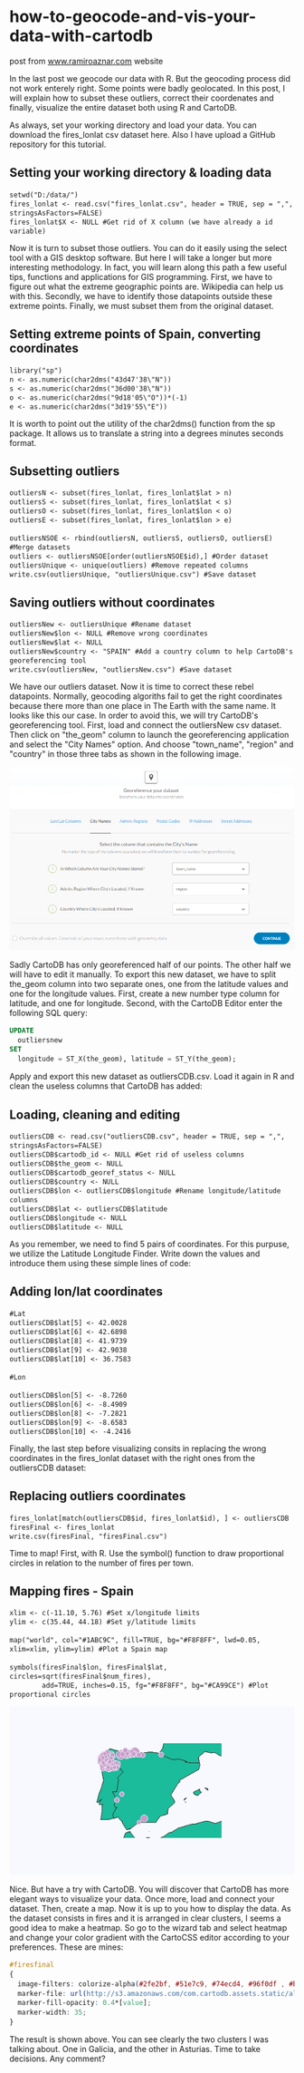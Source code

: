 # how-to-geocode-and-vis-your-data-with-cartodb
post from www.ramiroaznar.com website

In the last post we geocode our data with R. But the geocoding process did not work enterely right. Some points were badly geolocated. In this post, I will explain how to subset these outliers, correct their coordenates and finally, visualize the entire dataset both using R and CartoDB.

As always, set your working directory and load your data. You can download the fires_lonlat csv dataset here. Also I have upload a GitHub repository for this tutorial.

## Setting your working directory & loading data

```{r}
setwd("D:/data/")
fires_lonlat <- read.csv("fires_lonlat.csv", header = TRUE, sep = ",", stringsAsFactors=FALSE)
fires_lonlat$X <- NULL #Get rid of X column (we have already a id variable)
```

Now it is turn to subset those outliers. You can do it easily using the select tool with a GIS desktop software. But here I will take a longer but more interesting methodology. In fact, you will learn along this path a few useful tips, functions and applications for GIS programming. First, we have to figure out what the extreme geographic points are. Wikipedia can help us with this. Secondly, we have to identify those datapoints outside these extreme points. Finally, we must subset them from the original dataset.

## Setting extreme points of Spain, converting coordinates

```{r}
library("sp")
n <- as.numeric(char2dms("43d47'38\"N"))
s <- as.numeric(char2dms("36d00'38\"N"))
o <- as.numeric(char2dms("9d18'05\"O"))*(-1)
e <- as.numeric(char2dms("3d19'55\"E"))
```

It is worth to point out the utility of the char2dms() function from the sp package. It allows us to translate a string into a degrees minutes seconds format.

## Subsetting outliers

```{r}
outliersN <- subset(fires_lonlat, fires_lonlat$lat > n)
outliersS <- subset(fires_lonlat, fires_lonlat$lat < s)
outliersO <- subset(fires_lonlat, fires_lonlat$lon < o)
outliersE <- subset(fires_lonlat, fires_lonlat$lon > e)

outliersNSOE <- rbind(outliersN, outliersS, outliersO, outliersE) #Merge datasets
outliers <- outliersNSOE[order(outliersNSOE$id),] #Order dataset
outliersUnique <- unique(outliers) #Remove repeated columns
write.csv(outliersUnique, "outliersUnique.csv") #Save dataset
```

## Saving outliers without coordinates

```{r}
outliersNew <- outliersUnique #Rename dataset
outliersNew$lon <- NULL #Remove wrong coordinates
outliersNew$lat <- NULL
outliersNew$country <- "SPAIN" #Add a country column to help CartoDB's georeferencing tool
write.csv(outliersNew, "outliersNew.csv") #Save dataset
```

We have our outliers dataset. Now it is time to correct these rebel datapoints. Normally, geocoding algoriths fail to get the right coordinates because there more than one place in The Earth with the same name. It looks like this our case. In order to avoid this, we will try CartoDB's georeferencing tool. First, load and connect the outliersNew csv dataset. Then click on "the_geom" column to launch the georeferencing application and select the "City Names" option. And choose "town_name", "region" and "country" in those three tabs as shown in the following image.

![cartodb georef](cartodb.png)

Sadly CartoDB has only georeferenced half of our points. The other half we will have to edit it manually. To export this new dataset, we have to split the_geom column into two separate ones, one from the latitude values and one for the longitude values. First, create a new number type column for latitude, and one for longitude. Second, with the CartoDB Editor enter the following SQL query:

```sql
UPDATE 
  outliersnew 
SET 
  longitude = ST_X(the_geom), latitude = ST_Y(the_geom);
```
  
Apply and export this new dataset as outliersCDB.csv. Load it again in R and clean the useless columns that CartoDB has added:

## Loading, cleaning and editing

```{r}
outliersCDB <- read.csv("outliersCDB.csv", header = TRUE, sep = ",", stringsAsFactors=FALSE)
outliersCDB$cartodb_id <- NULL #Get rid of useless columns
outliersCDB$the_geom <- NULL
outliersCDB$cartodb_georef_status <- NULL
outliersCDB$country <- NULL
outliersCDB$lon <- outliersCDB$longitude #Rename longitude/latitude columns
outliersCDB$lat <- outliersCDB$latitude
outliersCDB$longitude <- NULL
outliersCDB$latitude <- NULL
```

As you remember, we need to find 5 pairs of coordinates. For this purpuse, we utilize the Latitude Longitude Finder. Write down the values and introduce them using these simple lines of code:

## Adding lon/lat coordinates

```{r}
#Lat
outliersCDB$lat[5] <- 42.0028
outliersCDB$lat[6] <- 42.6898
outliersCDB$lat[8] <- 41.9739
outliersCDB$lat[9] <- 42.9038
outliersCDB$lat[10] <- 36.7583

#Lon

outliersCDB$lon[5] <- -8.7260
outliersCDB$lon[6] <- -8.4909
outliersCDB$lon[8] <- -7.2821
outliersCDB$lon[9] <- -8.6583
outliersCDB$lon[10] <- -4.2416
```

Finally, the last step before visualizing consits in replacing the wrong coordinates in the fires_lonlat dataset with the right ones from the outliersCDB dataset:

## Replacing outliers coordinates

```{r}
fires_lonlat[match(outliersCDB$id, fires_lonlat$id), ] <- outliersCDB
firesFinal <- fires_lonlat
write.csv(firesFinal, "firesFinal.csv")
```

Time to map! First, with R. Use the symbol() function to draw proportional circles in relation to the number of fires per town.

## Mapping fires - Spain

```{r}
xlim <- c(-11.10, 5.76) #Set x/longitude limits
ylim <- c(35.44, 44.18) #Set y/latitude limits

map("world", col="#1ABC9C", fill=TRUE, bg="#F8F8FF", lwd=0.05, xlim=xlim, ylim=ylim) #Plot a Spain map

symbols(firesFinal$lon, firesFinal$lat, circles=sqrt(firesFinal$num_fires),
        add=TRUE, inches=0.15, fg="#F8F8FF", bg="#CA99CE") #Plot proportional circles      
```

![map of spain](spainmap.jpeg)

Nice. But have a try with CartoDB. You will discover that CartoDB has more elegant ways to visualize your data. Once more, load and connect your dataset. Then, create a map. Now it is up to you how to display the data. As the dataset consists in fires and it is arranged in clear clusters, I seems a good idea to make a heatmap. So go to the wizard tab and select heatmap and change your color gradient with the CartoCSS editor according to your preferences. These are mines:

```css
#firesfinal
{
  image-filters: colorize-alpha(#2fe2bf, #51e7c9, #74ecd4, #96f0df , #b9f5e9, #dbfaf4);
  marker-file: url(http://s3.amazonaws.com/com.cartodb.assets.static/alphamarker.png);
  marker-fill-opacity: 0.4*[value];
  marker-width: 35;
}
```

The result is shown above. You can see clearly the two clusters I was talking about. One in Galicia, and the other in Asturias. Time to take decisions. Any comment?
